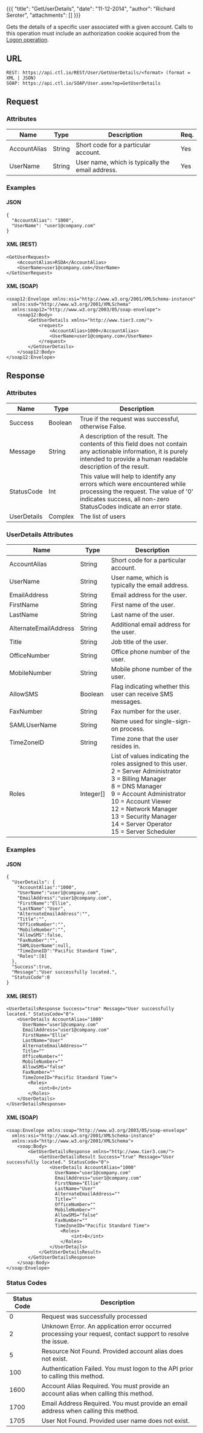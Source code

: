 {{{
  "title": "GetUserDetails",
  "date": "11-12-2014",
  "author": "Richard Seroter",
  "attachments": []
}}}

Gets the details of a specific user associated with a given account. Calls to this operation must include an authorization cookie acquired from the [Logon operation](../Authentication/logon.md).

## URL

    REST: https://api.ctl.io/REST/User/GetUserDetails/<format> (format = XML | JSON)
    SOAP: https://api.ctl.io/SOAP/User.asmx?op=GetUserDetails

## Request

### Attributes

| Name | Type | Description | Req. |
| --- | --- | --- | --- |
| AccountAlias | String | Short code for a particular account. | Yes |
| UserName | String | User name, which is typically the email address. | Yes |

### Examples

#### JSON

    {
      "AccountAlias": "1000",
      "UserName": "user1@company.com"
    }

#### XML (REST)

    <GetUserRequest>
        <AccountAlias>RSDA</AccountAlias>
        <UserName>user1@company.com</UserName>
    </GetUserRequest>

#### XML (SOAP)

    <soap12:Envelope xmlns:xsi="http://www.w3.org/2001/XMLSchema-instance"
      xmlns:xsd="http://www.w3.org/2001/XMLSchema"
      xmlns:soap12="http://www.w3.org/2003/05/soap-envelope">
        <soap12:Body>
            <GetUserDetails xmlns="http://www.tier3.com/">
                <request>
                    <AccountAlias>1000</AccountAlias>
                    <UserName>user1@company.com</UserName>
                </request>
            </GetUserDetails>
        </soap12:Body>
    </soap12:Envelope>

## Response

### Attributes

| Name | Type | Description |
| --- | --- | --- |
| Success | Boolean | True if the request was successful, otherwise False. |
| Message | String | A description of the result. The contents of this field does not contain any actionable information, it is purely intended to provide a human readable description of the result. |
| StatusCode | Int | This value will help to identify any errors which were encountered while processing the request. The value of '0' indicates success, all non-zero StatusCodes indicate an error state. |
| UserDetails | Complex | The list of users |

### UserDetails Attributes

| Name | Type | Description |
| --- | --- | --- |
| AccountAlias | String | Short code for a particular account. |
| UserName | String | User name, which is typically the email address. |
| EmailAddress | String | Email address for the user. |
| FirstName | String | First name of the user. |
| LastName | String | Last name of the user. |
| AlternateEmailAddress | String | Additional email address for the user. |
| Title | String | Job title of the user. |
| OfficeNumber | String | Office phone number of the user. |
| MobileNumber | String | Mobile phone number of the user. |
| AllowSMS | Boolean | Flag indicating whether this user can receive SMS messages. |
| FaxNumber | String | Fax number for the user. |
| SAMLUserName | String | Name used for single-sign-on process. |
| TimeZoneID | String | Time zone that the user resides in. |
| Roles | Integer[] | List of values indicating the roles assigned to this user.<br/>2 = Server Administrator<br/>3 = Billing Manager<br/>8 = DNS Manager<br/>9 = Account Administrator<br/>10 = Account Viewer<br/>12 = Network Manager<br/>13 = Security Manager<br/>14 = Server Operator<br/>15 = Server Scheduler |

### Examples

#### JSON

    {
      "UserDetails": {
        "AccountAlias":"1000",
        "UserName":"user1@company.com",
        "EmailAddress":"user1@company.com",
        "FirstName":"Ellie",
        "LastName":"User",
        "AlternateEmailAddress":"",
        "Title":"",
        "OfficeNumber":"",
        "MobileNumber":"",
        "AllowSMS":false,
        "FaxNumber":"",
        "SAMLUserName":null,
        "TimeZoneID":"Pacific Standard Time",
        "Roles":[8]
      },
      "Success":true,
      "Message":"User successfully located.",
      "StatusCode":0
    }

#### XML (REST)

    <UserDetailsResponse Success="true" Message="User successfully located." StatusCode="0">
        <UserDetails AccountAlias="1000"
          UserName="user1@company.com"
          EmailAddress="user1@company.com"
          FirstName="Ellie"
          LastName="User"
          AlternateEmailAddress=""
          Title=""
          OfficeNumber=""
          MobileNumber=""
          AllowSMS="false"
          FaxNumber=""
          TimeZoneID="Pacific Standard Time">
            <Roles>
                <int>8</int>
            </Roles>
        </UserDetails>
    </UserDetailsResponse>

#### XML (SOAP)

    <soap:Envelope xmlns:soap="http://www.w3.org/2003/05/soap-envelope"
      xmlns:xsi="http://www.w3.org/2001/XMLSchema-instance"
      xmlns:xsd="http://www.w3.org/2001/XMLSchema">
        <soap:Body>
            <GetUserDetailsResponse xmlns="http://www.tier3.com/">
                <GetUserDetailsResult Success="true" Message="User successfully located." StatusCode="0">
                    <UserDetails AccountAlias="1000"
                      UserName="user1@company.com"
                      EmailAddress="user1@company.com"
                      FirstName="Ellie"
                      LastName="User"
                      AlternateEmailAddress=""
                      Title=""
                      OfficeNumber=""
                      MobileNumber=""
                      AllowSMS="false"
                      FaxNumber=""
                      TimeZoneID="Pacific Standard Time">
                        <Roles>
                            <int>8</int>
                        </Roles>
                    </UserDetails>
                </GetUserDetailsResult>
            </GetUserDetailsResponse>
        </soap:Body>
    </soap:Envelope>

### Status Codes

| Status Code | Description |
| --- | --- |
| 0 | Request was successfully processed |
| 2 | Unknown Error.  An application error occurred processing your request, contact support to resolve the issue. |
| 5 | Resource Not Found.  Provided account alias does not exist. |
| 100 | Authentication Failed.  You must logon to the API prior to calling this method. |
| 1600 | Account Alias Required.  You must provide an account alias when calling this method. |
| 1700 | Email Address Required.  You must provide an email address when calling this method. |
| 1705 | User Not Found.  Provided user name does not exist. |
